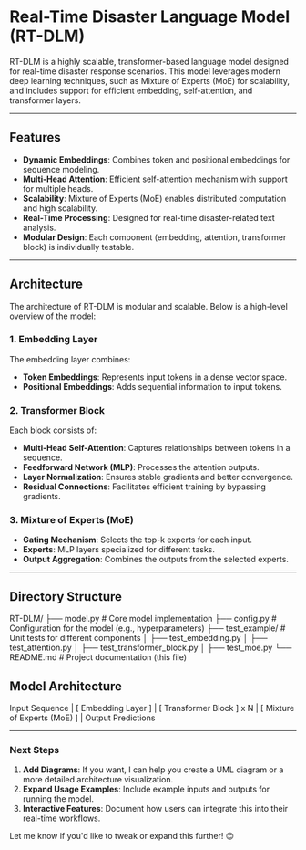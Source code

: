 # Real-Time Disaster Language Model (RT-DLM)

RT-DLM is a highly scalable, transformer-based language model designed for real-time disaster response scenarios. This model leverages modern deep learning techniques, such as Mixture of Experts (MoE) for scalability, and includes support for efficient embedding, self-attention, and transformer layers.

---

## **Features**
- **Dynamic Embeddings**: Combines token and positional embeddings for sequence modeling.
- **Multi-Head Attention**: Efficient self-attention mechanism with support for multiple heads.
- **Scalability**: Mixture of Experts (MoE) enables distributed computation and high scalability.
- **Real-Time Processing**: Designed for real-time disaster-related text analysis.
- **Modular Design**: Each component (embedding, attention, transformer block) is individually testable.

---

## **Architecture**
The architecture of RT-DLM is modular and scalable. Below is a high-level overview of the model:

### **1. Embedding Layer**
The embedding layer combines:
- **Token Embeddings**: Represents input tokens in a dense vector space.
- **Positional Embeddings**: Adds sequential information to input tokens.

### **2. Transformer Block**
Each block consists of:
- **Multi-Head Self-Attention**: Captures relationships between tokens in a sequence.
- **Feedforward Network (MLP)**: Processes the attention outputs.
- **Layer Normalization**: Ensures stable gradients and better convergence.
- **Residual Connections**: Facilitates efficient training by bypassing gradients.

### **3. Mixture of Experts (MoE)**
- **Gating Mechanism**: Selects the top-k experts for each input.
- **Experts**: MLP layers specialized for different tasks.
- **Output Aggregation**: Combines the outputs from the selected experts.

---

## **Directory Structure**

RT-DLM/ 
├── model.py # Core model implementation 
├── config.py # Configuration for the model (e.g., hyperparameters) 
├── test_example/ # Unit tests for different components 
│ ├── test_embedding.py 
│ ├── test_attention.py 
│ ├── test_transformer_block.py 
│ ├── test_moe.py 
└── README.md # Project documentation (this file)

## **Model Architecture**

Input Sequence
     |
[ Embedding Layer ]
     |
[ Transformer Block ] x N
     |
[ Mixture of Experts (MoE) ]
     |
Output Predictions


---

### **Next Steps**
1. **Add Diagrams**: If you want, I can help you create a UML diagram or a more detailed architecture visualization.
2. **Expand Usage Examples**: Include example inputs and outputs for running the model.
3. **Interactive Features**: Document how users can integrate this into their real-time workflows.

Let me know if you'd like to tweak or expand this further! 😊